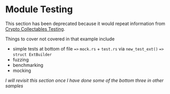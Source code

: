 # Module Testing

This section has been deprecated because it would repeat information from [Crypto Collectables Testing](https://www.shawntabrizi.com/substrate-collectables-workshop/#/5/introduction). 

Things to cover not covered in that example include

* simple tests at bottom of file `=>` `mock.rs` + `test.rs` via `new_test_ext()` `=>` `struct ExtBuilder`
* fuzzing
* benchmarking
* mocking

*I will revisit this section once I have done some of the bottom three in other samples*

<!-- ### Old Section

Although the Rust compiler ensures safe memory management, it cannot formally verify the correctness of a program's logic. Fortunately, Rust also comes with a convenient suite for writing unit and integration tests. When you initiate code with Cargo, test scaffolding is automatically generated to simplify the developer experience. Testing concepts and syntax are covered in depth in [Chapter 11 of the Rust Book](https://doc.rust-lang.org/book/ch11-00-testing.html).

* [Scaffolding](./scaffolding.md)
* [Unit Testing](./unit.md)

There's also more rigorous testing systems ranging from mocking and fuzzing to formal verification. Once best practices for these patterns starts to become clear in the context of Substrate, related recipes will be added. -->